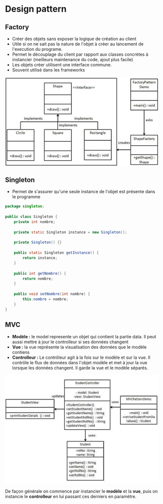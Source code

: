 <link href="style.css" rel="stylesheet"></link>

# Design pattern
## Factory
* Créer des objets sans exposer la logique de création au client
* Utile si on ne sait pas la nature de l'objet à créer au lancement de l'execution du programe.
* Permet le découplage du client par rapport aux classes concrètes à instancier (meilleurs maintenance du code, ajout 
plus facile)
* Les objets créer utilisent une interface commune.
* Souvent utilisé dans les frameworks

![factory](images/factory_pattern_uml_diagram.jpg)

## Singleton
* Permet de s'assurer qu'une seule instance de l'objet est présente dans le programme

```java
package singleton;

public class Singleton {
    private int nombre;

    private static Singleton instance = new Singleton();

    private Singleton() {}

    public static Singleton getInstance() {
        return instance;
    }

    public int getNombre() {
        return nombre;
    }

    public void setNombre(int nombre) {
        this.nombre = nombre;
    }
}
```

## MVC
* **Modèle :** le model represente un objet qui contient la partie data. Il peut aussi mettre à jour le controlleur si
ses données changent
* **Vue :** la vue représente la visualisation des données que le modèle contiens
* **Controlleur :** Le contrôleur agit à la fois sur le modèle et sur la vue. Il contrôle le flux de données dans l'objet 
modèle et met à jour la vue lorsque les données changent. Il garde la vue et le modèle séparés.

![MVC](images/mvc_pattern_uml_diagram.jpg)

De façon générale on commence par instancier le **modèle** et la **vue**, puis on instancie le **controlleur** en lui 
passant ces derniers en paramètre.
